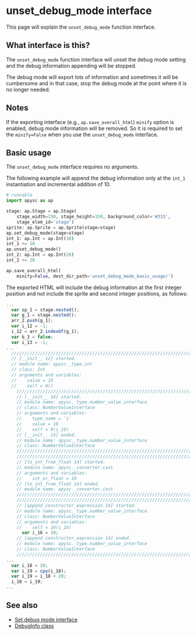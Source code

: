 # unset_debug_mode interface

This page will explain the `unset_debug_mode` function interface.

## What interface is this?

The `unset_debug_mode` function interface will unset the debug mode setting and the debug information appending will be stopped.

The debug mode will export lots of information and sometimes it will be cumbersome and in that case, stop the debug mode at the point where it is no longer needed.

## Notes

If the exporting interface (e.g., `ap.save_overall_html`) `minify` option is enabled, debug mode information will be removed. So it is required to set the `minify=False` when you use the `unset_debug_mode` interface.

## Basic usage

The `unset_debug_mode` interface requires no arguments.

The following example will append the debug information only at the `int_1` instantiation and incremental addition of 10.

```py
# runnable
import apysc as ap

stage: ap.Stage = ap.Stage(
    stage_width=150, stage_height=150, background_color='#333',
    stage_elem_id='stage')
sprite: ap.Sprite = ap.Sprite(stage=stage)
ap.set_debug_mode(stage=stage)
int_1: ap.Int = ap.Int(10)
int_1 += 10
ap.unset_debug_mode()
int_2: ap.Int = ap.Int(20)
int_2 += 20

ap.save_overall_html(
    minify=False, dest_dir_path='unset_debug_mode_basic_usage/')
```

The exported HTML will include the debug information at the first integer position and not include the sprite and second integer positions, as follows:

```js
...
  var sp_1 = stage.nested();
  var g_1 = stage.nested();
  arr_2.push(g_1);
  var i_12 = -1;
  i_12 = arr_2.indexOf(g_1);
  var b_3 = false;
  var i_13 = -1;
...
  //////////////////////////////////////////////////////////////////////
  // [__init__ 12] started.
  // module name: apysc._type.int
  // class: Int
  // arguments and variables:
  //    value = 10
  //    self = 0()
    //////////////////////////////////////////////////////////////////////
    // [__init__ 14] started.
    // module name: apysc._type.number_value_interface
    // class: NumberValueInterface
    // arguments and variables:
    //    type_name = 'i'
    //    value = 10
    //    self = 0(i_16)
    // [__init__ 14] ended.
    // module name: apysc._type.number_value_interface
    // class: NumberValueInterface
    //////////////////////////////////////////////////////////////////////
    //////////////////////////////////////////////////////////////////////
    // [to_int_from_float 14] started.
    // module name: apysc._converter.cast
    // arguments and variables:
    //    int_or_float = 10
    // [to_int_from_float 14] ended.
    // module name: apysc._converter.cast
    //////////////////////////////////////////////////////////////////////
    //////////////////////////////////////////////////////////////////////
    // [append_constructor_expression 14] started.
    // module name: apysc._type.number_value_interface
    // class: NumberValueInterface
    // arguments and variables:
    //    self = 10(i_16)
      var i_16 = 10;
    // [append_constructor_expression 14] ended.
    // module name: apysc._type.number_value_interface
    // class: NumberValueInterface
    //////////////////////////////////////////////////////////////////////
...
  var i_18 = 20;
  var i_19 = cpy(i_18);
  var i_19 = i_18 + 20;
  i_18 = i_19;
...
```

## See also

- [Set debug mode interface](set_debug_mode.md)
- [DebugInfo class](debug_info.md)
